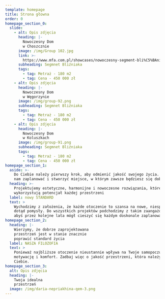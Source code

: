 ```yaml
---
template: homepage
title: Strona głowna
order: 0
homepage_section_0:
  slide:
    - alt: Opis zdjęcia
      heading: |-
        Nowoczesny Dom
        w Choszcznie
      image: /img/Group 102.jpg
      link: >-
        https://www.mfa.com.pl/showcases/nowoczesny-segment-bli%C5%BAniaka-w-choszcznie-1/
      subheading: Segmnet Bliźniaka
      tags:
        - tag: Metraż - 180 m2
        - tag: Cena - 450 000 zł
    - alt: Opis zdjęcia
      heading: |-
        Nowoczesny Dom
        w Węgorzynie
      image: /img/group-92.png
      subheading: Segmnet Bliźniaka
      tags:
        - tag: Metraż - 180 m2
        - tag: Cena - 450 000 zł
    - alt: Opis zdjęcia
      heading: |-
        Nowoczesny Dom
        w Koluszkach
      image: /img/group-91.png
      subheading: Segmnet Bliźniaka
      tags:
        - tag: Metraż - 180 m2
        - tag: Cena - 450 000 zł
homepage_section_1:
  aside: >-
    Do Ciebie należy pierwszy krok, aby odmienić jakość swojego życia. Pozwól
    nam zaplanować i stworzyć miejsce, w którym zawsze będziesz się dobrze czuł.
  heading: >-
    Projektujemy estetyczne, harmonijne i nowoczesne rozwiązania, które w pełni
    wykorzystują potencjał każdej przestrzeni
  label: nowy STANDARD
  text: >
    Wychodzimy z założenia, że każde otoczenie to szansa na nowe, niespotykane
    dotąd pomysły. Do wszystkich projektów podchodzimy z takim zaangażowaniem,
    abyś przez kolejne lata mógł cieszyć się każdym doskonale zaplanowanym m2.
homepage_section_2:
  heading: |-
    Wierzymy, że dobrze zaprojektowana
    przestrzeń jest w stanie znacznie
    poprawić standard życia
  label: NASZA FILOZOFIA
  text: >
    Ponieważ najbliższe otoczenie nieustannie wpływa na Twoje samopoczucie,
    motywację i komfort. Zadbaj więc o jakość przestrzeni, która należy do
    Ciebie.
homepage_section_3:
  alt: Opis zdjęcia
  heading: |-
    Twoja idealna
    przestrzeń
  image: /img/daria-nepriakhina-qem-3.png
---
```


